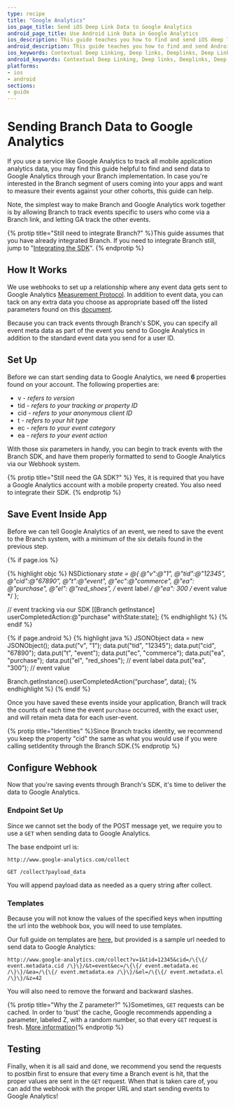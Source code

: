 ```yaml
---
type: recipe
title: "Google Analytics"
ios_page_title: Send iOS Deep Link Data to Google Analytics
android_page_title: Use Android Link Data in Google Analytics
ios_description: This guide teaches you how to find and send iOS deep link data to Google Analytics through your Branch Metrics implementation.
android_description: This guide teaches you how to find and send Android deep link data to Google Analytics through your Branch Metrics implementation.
ios_keywords: Contextual Deep Linking, Deep links, Deeplinks, Deep Linking, Deeplinking, Deferred Deep Linking, Deferred Deeplinking, Google App Indexing, Google App Invites, Apple Universal Links, Apple Spotlight Search, Facebook App Links, AppLinks, Deepviews, Deep views, Google Analytics, iOS, Webhook
android_keywords: Contextual Deep Linking, Deep links, Deeplinks, Deep Linking, Deeplinking, Deferred Deep Linking, Deferred Deeplinking, Google App Indexing, Google App Invites, Apple Universal Links, Apple Spotlight Search, Facebook App Links, AppLinks, Deepviews, Deep views, Google Analytics, Android, Webhook
platforms:
- ios
- android
sections:
- guide
---
```


# Sending Branch Data to Google Analytics

If you use a service like Google Analytics to track all mobile application analytics data, you may find this guide helpful to find and send data to Google Analytics through your Branch implementation. In case you're interested in the Branch segment of users coming into your apps and want to measure their events against your other cohorts, this guide can help.

Note, the simplest way to make Branch and Google Analytics work together is by allowing Branch to track events specific to users who come via a Branch link, and letting GA track the other events.

{% protip title="Still need to integrate Branch?" %}This guide assumes that you have already integrated Branch. If you need to integrate Branch still, jump to "[Integrating the SDK](/recipes/add_the_sdk/ios/)".
{% endprotip %}

## How It Works

We use webhooks to set up a relationship where any event data gets sent to Google Analytics [Measurement Protocol](https://developers.google.com/analytics/devguides/collection/protocol/v1/devguide). In addition to event data, you can tack on any extra data you choose as appropriate based off the listed parameters found on this [document](https://developers.google.com/analytics/devguides/collection/protocol/v1/devguide).

Because you can track events through Branch's SDK, you can specify all event meta data as part of the event you send to Google Analytics in addition to the standard event data you send for a user ID.

## Set Up

Before we can start sending data to Google Analytics, we need **6** properties found on your account. The following properties are:

- v - *refers to version*
- tid - *refers to your tracking or property ID*
- cid - *refers to your anonymous client ID*
- t - *refers to your hit type*
- ec - *refers to your event category*
- ea - *refers to your event action*

With those six parameters in handy, you can begin to track events with the Branch SDK, and have them properly formatted to send to Google Analytics via our Webhook system.

{% protip title="Still need the GA SDK?" %} Yes, it is required that you have a Google Analytics account with a mobile property created. You also need to integrate their SDK.
{% endprotip %}

## Save Event Inside App

Before we can tell Google Analytics of an event, we need to save the event to the Branch system, with a minimum of the six details found in the previous step.

{% if page.ios %}

{% highlight objc %}
NSDictionary *state = @{
    @"v":@"1",
    @"tid":@"12345",
    @"cid":@"67890",
    @"t":@"event",
    @"ec":@"commerce",
    @"ea": @"purchase",
    @"el": @"red_shoes", /* event label */
    @"ea": 300 /* event value */ };

// event tracking via our SDK
[[Branch getInstance] userCompletedAction:@"purchase" withState:state];
{% endhighlight %}
{% endif %}

{% if page.android %}
{% highlight java %}
JSONObject data = new JSONObject();
data.put("v", "1");
data.put("tid", "12345");
data.put("cid", "67890");
data.put("t", "event");
data.put("ec", "commerce");
data.put("ea", "purchase");
data.put("el", "red_shoes"); // event label
data.put("ea", "300"); // event value

Branch.getInstance().userCompletedAction(“purchase”, data);
{% endhighlight %}
{% endif %}

Once you have saved these events inside your application, Branch will track the counts of each time the event `purchase` occurred, with the exact user, and will retain meta data for each user-event. 

{% protip title="Identities" %}Since Branch tracks identity, we recommend you keep the property "cid" the same as what you would use if you were calling setIdentity through the Branch SDK.{% endprotip %}


## Configure Webhook

Now that you're saving events through Branch's SDK, it's time to deliver the data to Google Analytics.

### Endpoint Set Up

Since we cannot set the body of the POST message yet, we require you to use a `GET` when sending data to Google Analytics.

The base endpoint url is:

```
http://www.google-analytics.com/collect
```

```
GET /collect?payload_data
```

You will append payload data as needed as a query string after collect.

### Templates

Because you will not know the values of the specified keys when inputting the url into the webhook box, you will need to use templates.

Our full guide on templates are [here](/recipes/webhooks_and_exporting_data), but provided is a sample url needed to send data to Google Analytics:

```
http://www.google-analytics.com/collect?v=1&tid=12345&cid=/\{\{/ event.metadata.cid /\}\}/&t=event&ec=/\{\{/ event.metadata.ec /\}\}/&ea=/\{\{/ event.metadata.ea /\}\}/&el=/\{\{/ event.metadata.el /\}\}/&z=42
```

You will also need to remove the forward and backward slashes.

{% protip title="Why the Z parameter?" %}Sometimes, `GET` requests can be cached. In order to 'bust' the cache, Google recommends appending a parameter, labeled Z, with a random number, so that every `GET` request is fresh. [More information](https://developers.google.com/analytics/devguides/collection/protocol/v1/parameters#z){% endprotip %}

## Testing

Finally, when it is all said and done, we recommend you send the requests to postbin first to ensure that every time a Branch event is hit, that the proper values are sent in the `GET` request. When that is taken care of, you can add the webhook with the proper URL and start sending events to Google Analytics!
